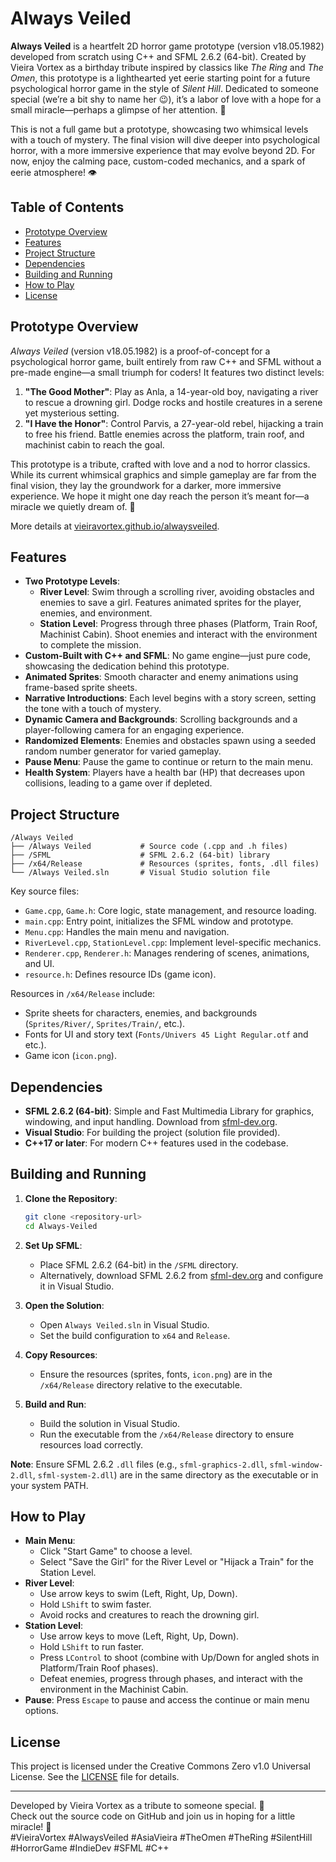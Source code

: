 # Always Veiled

**Always Veiled** is a heartfelt 2D horror game prototype (version v18.05.1982) developed from scratch using C++ and SFML 2.6.2 (64-bit). Created by Vieira Vortex as a birthday tribute inspired by classics like *The Ring* and *The Omen*, this prototype is a lighthearted yet eerie starting point for a future psychological horror game in the style of *Silent Hill*. Dedicated to someone special (we’re a bit shy to name her 😉), it’s a labor of love with a hope for a small miracle—perhaps a glimpse of her attention. 🌟

This is not a full game but a prototype, showcasing two whimsical levels with a touch of mystery. The final vision will dive deeper into psychological horror, with a more immersive experience that may evolve beyond 2D. For now, enjoy the calming pace, custom-coded mechanics, and a spark of eerie atmosphere! 👁️

## Table of Contents
- [Prototype Overview](#prototype-overview)
- [Features](#features)
- [Project Structure](#project-structure)
- [Dependencies](#dependencies)
- [Building and Running](#building-and-running)
- [How to Play](#how-to-play)
- [License](#license)

## Prototype Overview
*Always Veiled* (version v18.05.1982) is a proof-of-concept for a psychological horror game, built entirely from raw C++ and SFML without a pre-made engine—a small triumph for coders! It features two distinct levels:
1. **"The Good Mother"**: Play as Anla, a 14-year-old boy, navigating a river to rescue a drowning girl. Dodge rocks and hostile creatures in a serene yet mysterious setting.
2. **"I Have the Honor"**: Control Parvis, a 27-year-old rebel, hijacking a train to free his friend. Battle enemies across the platform, train roof, and machinist cabin to reach the goal.

This prototype is a tribute, crafted with love and a nod to horror classics. While its current whimsical graphics and simple gameplay are far from the final vision, they lay the groundwork for a darker, more immersive experience. We hope it might one day reach the person it’s meant for—a miracle we quietly dream of. 💖

More details at [vieiravortex.github.io/alwaysveiled](https://vieiravortex.github.io/alwaysveiled/).

## Features
- **Two Prototype Levels**:
  - **River Level**: Swim through a scrolling river, avoiding obstacles and enemies to save a girl. Features animated sprites for the player, enemies, and environment.
  - **Station Level**: Progress through three phases (Platform, Train Roof, Machinist Cabin). Shoot enemies and interact with the environment to complete the mission.
- **Custom-Built with C++ and SFML**: No game engine—just pure code, showcasing the dedication behind this prototype.
- **Animated Sprites**: Smooth character and enemy animations using frame-based sprite sheets.
- **Narrative Introductions**: Each level begins with a story screen, setting the tone with a touch of mystery.
- **Dynamic Camera and Backgrounds**: Scrolling backgrounds and a player-following camera for an engaging experience.
- **Randomized Elements**: Enemies and obstacles spawn using a seeded random number generator for varied gameplay.
- **Pause Menu**: Pause the game to continue or return to the main menu.
- **Health System**: Players have a health bar (HP) that decreases upon collisions, leading to a game over if depleted.

## Project Structure
```
/Always Veiled
├── /Always Veiled           # Source code (.cpp and .h files)
├── /SFML                    # SFML 2.6.2 (64-bit) library
├── /x64/Release             # Resources (sprites, fonts, .dll files)
└── /Always Veiled.sln       # Visual Studio solution file
```

Key source files:
- `Game.cpp`, `Game.h`: Core logic, state management, and resource loading.
- `main.cpp`: Entry point, initializes the SFML window and prototype.
- `Menu.cpp`: Handles the main menu and navigation.
- `RiverLevel.cpp`, `StationLevel.cpp`: Implement level-specific mechanics.
- `Renderer.cpp`, `Renderer.h`: Manages rendering of scenes, animations, and UI.
- `resource.h`: Defines resource IDs (game icon).

Resources in `/x64/Release` include:
- Sprite sheets for characters, enemies, and backgrounds (`Sprites/River/`, `Sprites/Train/`, etc.).
- Fonts for UI and story text (`Fonts/Univers 45 Light Regular.otf` and etc.).
- Game icon (`icon.png`).

## Dependencies
- **SFML 2.6.2 (64-bit)**: Simple and Fast Multimedia Library for graphics, windowing, and input handling. Download from [sfml-dev.org](https://www.sfml-dev.org/download/sfml/2.6.2/).
- **Visual Studio**: For building the project (solution file provided).
- **C++17 or later**: For modern C++ features used in the codebase.

## Building and Running
1. **Clone the Repository**:
   ```bash
   git clone <repository-url>
   cd Always-Veiled
   ```

2. **Set Up SFML**:
   - Place SFML 2.6.2 (64-bit) in the `/SFML` directory.
   - Alternatively, download SFML 2.6.2 from [sfml-dev.org](https://www.sfml-dev.org/download/sfml/2.6.2/) and configure it in Visual Studio.

3. **Open the Solution**:
   - Open `Always Veiled.sln` in Visual Studio.
   - Set the build configuration to `x64` and `Release`.

4. **Copy Resources**:
   - Ensure the resources (sprites, fonts, `icon.png`) are in the `/x64/Release` directory relative to the executable.

5. **Build and Run**:
   - Build the solution in Visual Studio.
   - Run the executable from the `/x64/Release` directory to ensure resources load correctly.

**Note**: Ensure SFML 2.6.2 `.dll` files (e.g., `sfml-graphics-2.dll`, `sfml-window-2.dll`, `sfml-system-2.dll`) are in the same directory as the executable or in your system PATH.

## How to Play
- **Main Menu**:
  - Click "Start Game" to choose a level.
  - Select "Save the Girl" for the River Level or "Hijack a Train" for the Station Level.
- **River Level**:
  - Use arrow keys to swim (Left, Right, Up, Down).
  - Hold `LShift` to swim faster.
  - Avoid rocks and creatures to reach the drowning girl.
- **Station Level**:
  - Use arrow keys to move (Left, Right, Up, Down).
  - Hold `LShift` to run faster.
  - Press `LControl` to shoot (combine with Up/Down for angled shots in Platform/Train Roof phases).
  - Defeat enemies, progress through phases, and interact with the environment in the Machinist Cabin.
- **Pause**: Press `Escape` to pause and access the continue or main menu options.

## License
This project is licensed under the Creative Commons Zero v1.0 Universal License. See the [LICENSE](LICENSE) file for details.

---
Developed by Vieira Vortex as a tribute to someone special. 💫  
Check out the source code on GitHub and join us in hoping for a little miracle! 👀  
#VieiraVortex #AlwaysVeiled #AsiaVieira #TheOmen #TheRing #SilentHill #HorrorGame #IndieDev #SFML #C++
